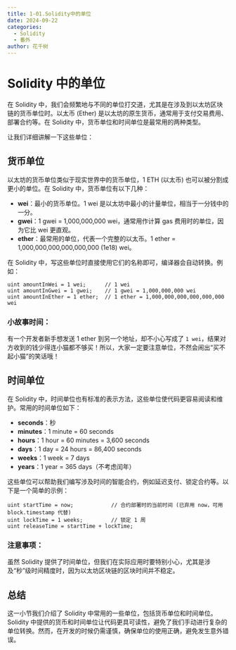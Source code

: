 ```yaml
---
title: 1-01.Solidity中的单位
date: 2024-09-22
categories: 
  - Solidity 
  - 番外
author: 花千树
---
```



# Solidity 中的单位



在 Solidity 中，我们会频繁地与不同的单位打交道，尤其是在涉及到以太坊区块链的货币单位时。以太币 (Ether) 是以太坊的原生货币，通常用于支付交易费用、部署合约等。在 Solidity 中，货币单位和时间单位是最常用的两种类型。<!-- more -->

让我们详细讲解一下这些单位：

## 货币单位

以太坊的货币单位类似于现实世界中的货币单位，1 ETH (以太币) 也可以被分割成更小的单位。在 Solidity 中，货币单位有以下几种：

- **wei**：最小的货币单位。1 wei 是以太坊中最小的计量单位，相当于一分钱中的一分。
- **gwei**：1 gwei = 1,000,000,000 wei，通常用作计算 gas 费用时的单位，因为它比 wei 更直观。
- **ether**：最常用的单位，代表一个完整的以太币。1 ether = 1,000,000,000,000,000,000 (1e18) wei。

在 Solidity 中，写这些单位时直接使用它们的名称即可，编译器会自动转换。例如：

```solidity
uint amountInWei = 1 wei;      // 1 wei
uint amountInGwei = 1 gwei;    // 1 gwei = 1,000,000,000 wei
uint amountInEther = 1 ether;  // 1 ether = 1,000,000,000,000,000,000 wei
```

### **小故事时间：**

有一个开发者新手想发送 1 ether 到另一个地址，却不小心写成了 `1 wei`，结果对方收到的钱少得连小猫都不够买！所以，大家一定要注意单位，不然会闹出“买不起小猫”的笑话哦！

## 时间单位

在 Solidity 中，时间单位也有标准的表示方法，这些单位使代码更容易阅读和维护。常用的时间单位如下：

- **seconds**：秒
- **minutes**：1 minute = 60 seconds
- **hours**：1 hour = 60 minutes = 3,600 seconds
- **days**：1 day = 24 hours = 86,400 seconds
- **weeks**：1 week = 7 days
- **years**：1 year = 365 days（不考虑闰年）

这些单位可以帮助我们编写涉及时间的智能合约，例如延迟支付、锁定合约等。以下是一个简单的示例：

```solidity
uint startTime = now;            // 合约部署时的当前时间 (已弃用 now，可用 block.timestamp 代替)
uint lockTime = 1 weeks;         // 锁定 1 周
uint releaseTime = startTime + lockTime;
```

### **注意事项：**

虽然 Solidity 提供了时间单位，但我们在实际应用时要特别小心，尤其是涉及“秒”级时间精度时，因为以太坊区块链的区块时间并不稳定。



## 总结

这一小节我们介绍了 Solidity 中常用的一些单位，包括货币单位和时间单位。Solidity 中提供的货币和时间单位让代码更具可读性，避免了我们手动进行复杂的单位转换。然而，在开发的时候仍需谨慎，确保单位的使用正确，避免发生意外错误。

